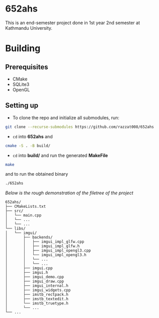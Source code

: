 # 652ahs

This is an end-semester project done in 1st year 2nd semester at Kathmandu University.

# Building

## Prerequisites

- CMake
- SQLite3
- OpenGL

## Setting up

- To clone the repo and initialize all submodules, run:

```bash
git clone --recurse-submodules https://github.com/razzat008/652ahs
```

- `cd` into **652ahs** and

```bash
cmake -S . -B build/
```

- `cd` into **build/** and run the generated **MakeFile**

```bash
make
```

and to run the obtained binary

```bash
./652ahs
```

_Below is the rough demonstration of the filetree of the project_

```
652ahs/
├── CMakeLists.txt
├── src/
│   └── main.cpp
│   └── ...
│   └── ...
└── libs/
│   └── imgui/
│       ├── backends/
│       │   ├── imgui_impl_glfw.cpp
│       │   ├── imgui_impl_glfw.h
│       │   ├── imgui_impl_opengl3.cpp
│       │   └── imgui_impl_opengl3.h
│       │   └── ...
│       │   └── ...
│       ├── imgui.cpp
│       ├── imgui.h
│       ├── imgui_demo.cpp
│       ├── imgui_draw.cpp
│       ├── imgui_internal.h
│       ├── imgui_widgets.cpp
│       ├── imstb_rectpack.h
│       ├── imstb_textedit.h
│       └── imstb_truetype.h
│       └── ...
└── ...
```
